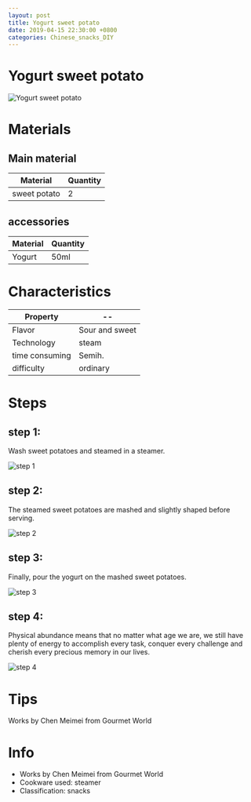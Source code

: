 ```yaml
---
layout: post
title: Yogurt sweet potato
date: 2019-04-15 22:30:00 +0800
categories: Chinese_snacks_DIY
---
```


# Yogurt sweet potato

![Yogurt sweet potato]({{site.baseurl}}/img/426672/426672.jpg)

# Materials


## Main material

Material|Quantity
--|--
sweet potato|2

## accessories

Material|Quantity
--|--
Yogurt|50ml

# Characteristics

Property|--
--|--
Flavor|Sour and sweet
Technology|steam
time consuming|Semih.
difficulty|ordinary

# Steps

## step 1:

Wash sweet potatoes and steamed in a steamer.

![step 1]({{site.baseurl}}/img/426672/1.jpg)

## step 2:

The steamed sweet potatoes are mashed and slightly shaped before serving.

![step 2]({{site.baseurl}}/img/426672/2.jpg)

## step 3:

Finally, pour the yogurt on the mashed sweet potatoes.

![step 3]({{site.baseurl}}/img/426672/3.jpg)

## step 4:

Physical abundance means that no matter what age we are, we still have plenty of energy to accomplish every task, conquer every challenge and cherish every precious memory in our lives.

![step 4]({{site.baseurl}}/img/426672/4.jpg)

# Tips

Works by Chen Meimei from Gourmet World

# Info

- Works by Chen Meimei from Gourmet World
- Cookware used: steamer
- Classification: snacks